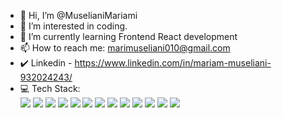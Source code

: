 - 👋 Hi, I’m @MuselianiMariami
- 👀 I’m interested in coding.
- 🌱 I’m currently learning Frontend React development
- 📫 How to reach me: marimuseliani010@gmail.com
- ✔️ Linkedin - https://www.linkedin.com/in/mariam-museliani-932024243/
- 💻 Tech Stack:
  <br/>
  <a> <img src="https://camo.githubusercontent.com/73abb414541e9bd06c02e9fd230682111ff9f16c76a20db7499deb450c71a559/68747470733a2f2f696d672e736869656c64732e696f2f62616467652f4a6176615363726970742d2532334637444631452e7376673f7374796c653d666f722d7468652d6261646765266c6f676f3d6a617661736372697074266c6f676f436f6c6f723d626c61636b"/> <a/>
  <a> <img src="https://camo.githubusercontent.com/0798f3154dc1835afc2293d882b4ffd4655a1fab6c18c418f65b8e3c53bb7999/68747470733a2f2f696d672e736869656c64732e696f2f62616467652f48544d4c352d2532334533344632362e7376673f7374796c653d666f722d7468652d6261646765266c6f676f3d68746d6c35266c6f676f436f6c6f723d7768697465"/> <a/>
   <a> <img src="https://camo.githubusercontent.com/3e655a70b25de562651c173ce2d0d79c2bfa7ca35a354e72e4989e53f1e24b3b/68747470733a2f2f696d672e736869656c64732e696f2f62616467652f435353332d2532333135373242362e7376673f7374796c653d666f722d7468652d6261646765266c6f676f3d63737333266c6f676f436f6c6f723d7768697465"/> <a/>
    <a> <img src="https://camo.githubusercontent.com/b4a5bfe19c6d8b22196922e5c90a58b9d156302950b6462ca5728fab80dcbed1/68747470733a2f2f696d672e736869656c64732e696f2f62616467652f444f4d2d2532334637444631452e7376673f7374796c653d666f722d7468652d6261646765"/> <a/>
     <a> <img src="https://camo.githubusercontent.com/04a703b78f2fe224cc6a70007e7e229c3029188f1381830ad94fab137501f8ce/68747470733a2f2f696d672e736869656c64732e696f2f62616467652f534353532d2532334343363639392e7376673f7374796c653d666f722d7468652d6261646765"/> <a/>
      <a> <img src="https://camo.githubusercontent.com/97eaa7130d242bb2d8f640e214f1d9b2cc5f1d1e839967bcca373eb250005a87/68747470733a2f2f696d672e736869656c64732e696f2f62616467652f426f6f7473747261702d2532333536334437432e7376673f7374796c653d666f722d7468652d6261646765266c6f676f3d626f6f747374726170266c6f676f436f6c6f723d7768697465"/> <a/>
       <a> <img src="https://camo.githubusercontent.com/ee2311b6cc0b7b9283c0c7cfc2736fb2da90393e0082065a9ed3798f6152f46f/68747470733a2f2f696d672e736869656c64732e696f2f62616467652f547970655363726970742d2532333331373843362e7376673f7374796c653d666f722d7468652d6261646765266c6f676f3d74797065736372697074266c6f676f436f6c6f723d7768697465"/> <a/>
       <a> <img src="https://camo.githubusercontent.com/8e7588c3e56942ff393e505278677c5475134050d084646f52892da948c80991/68747470733a2f2f696d672e736869656c64732e696f2f62616467652f4769742d2532334630353033322e7376673f7374796c653d666f722d7468652d6261646765266c6f676f3d676974266c6f676f436f6c6f723d7768697465"/> <a/>
       <a> <img src="https://camo.githubusercontent.com/373c44ef7faab5622e92d2f131438171ed762d121eb4f103ac4dc1ddee0a4e60/68747470733a2f2f696d672e736869656c64732e696f2f62616467652f52656163742d2532333631444146422e7376673f7374796c653d666f722d7468652d6261646765266c6f676f3d7265616374266c6f676f436f6c6f723d7768697465"/> <a/>
       <a> <img src="https://camo.githubusercontent.com/2637dc24b12eff90e7b4a0ff6f742363205bb6eb1359459194334daa0f1bda07/68747470733a2f2f696d672e736869656c64732e696f2f62616467652f6e706d2d2532334342333833372e7376673f7374796c653d666f722d7468652d6261646765266c6f676f3d6e706d"/> <a/>
       <a> <img src="https://camo.githubusercontent.com/212e530f11fa4db15ed781c8108c26edf59dcac108c30cf92056ed24d4f72067/68747470733a2f2f696d672e736869656c64732e696f2f62616467652f56697375616c25323053747564696f253230436f64652d2532333030374143432e7376673f7374796c653d666f722d7468652d6261646765266c6f676f3d76697375616c25323073747564696f253230636f6465266c6f676f436f6c6f723d7768697465"/> <a/>
       <a> <img src="https://camo.githubusercontent.com/40917e309e15411a74fd04919c599e12ff966ab20d33feac131a9d0e94cbc390/68747470733a2f2f696d672e736869656c64732e696f2f62616467652f4e6578742e6a732d2532333631444146422e7376673f7374796c653d666f722d7468652d6261646765266c6f676f3d6e6578742e6a73266c6f676f436f6c6f723d7768697465"/> <a/>
        <a style= "width:60px; height:30px; "> <img src="https://webimages.mongodb.com/_com_assets/cms/kuzt9r42or1fxvlq2-Meta_Generic.png"  /> <a/>
         <a> <img src=""/> <a/>
          <a> <img src=""/> <a/>
       
